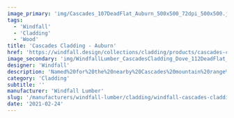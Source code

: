 ```yaml
---
image_primary: 'img/Cascades_107DeadFlat_Auburn_500x500_72dpi_500x500.jpg'
tags:
  - 'Windfall'
  - 'Cladding'
  - 'Wood'
title: 'Cascades Cladding - Auburn'
href: 'https://windfall.design/collections/cladding/products/cascades-cladding?variant=21182115969'
image_secondary: 'img/WindfallLumber_CascadesCladding_Dove_112DeadFlat_500x500_72dpi_246cfe1b-7ff7-4484-8206-08df6f41494d.jpg'
designer: 'Windfall'
description: 'Named%20for%20the%20nearby%20Cascades%20mountain%20range%20and%20made%20from%20the%20Pacific%20Northwest%27s%20regional%20Red%20alder%2C%20Cascades%20Cladding%20is%20comprised%20of%20three%20thicknesses%20in%20a%20tongue%20and%20groove%20profile.%20With%20rounded%20edges%20and%20a%20silky%20smooth%20face%2C%20the%20cladding%20is%20available%20in%2010%20translucent%20colors%20which%20allow%20the%20natural%20features%20to%20shine%20through.%20%A0Two%20low-VOC%20finishes%20are%20offered-%20satin%20which%20enlivens%20the%20wood%20and%20dead%20flat%20which%20protects%20the%20wood%20with%20near%20invisibility.%20%A0%20Designed%20with%20tongue%20and%20groove%20edges%20for%20easy%20installation%20with%20standard%20tools%20and%20techniques.%20Dimensions%207/16%22%2C%205/8%22%20and%203/4%22%20thick%20x%203-1/2%22%20wide%20in%20random%20lengths%20of%202%27-6%27.'
category: 'Cladding'
subtitle: ''
manufacturer: 'Windfall Lumber'
slug: '/manufacturers/windfall-lumber/cladding/windfall-cascades-cladding-auburn'
date: '2021-02-24'
---
```

